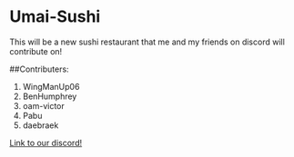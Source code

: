 # Umai-Sushi
This will be a new sushi restaurant that me and my friends on discord will contribute on!

##Contributers:

1. WingManUp06
2. BenHumphrey
3. oam-victor
4. Pabu
5. daebraek


[Link to our discord!](https://discord.gg/tYP6c7T3H2)
